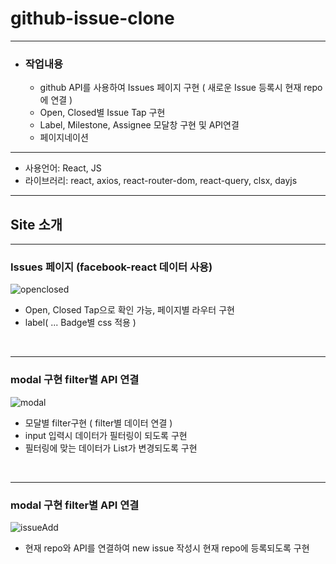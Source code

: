 # github-issue-clone

---

- ### 작업내용

  - github API를 사용하여 Issues 페이지 구현 ( 새로운  Issue 등록시 현재 repo에 연결 )
  - Open, Closed별 Issue Tap 구현
  - Label, Milestone, Assignee 모달창 구현 및 API연결
  - 페이지네이션

---

- 사용언어: React, JS
- 라이브러리: react, axios, react-router-dom, react-query, clsx, dayjs

---

  ## Site 소개

---

  ### Issues 페이지 (facebook-react 데이터 사용)
  
 ![openclosed](https://user-images.githubusercontent.com/100064540/230731624-a510ab39-e272-45e8-b8d0-8536854bc801.gif)

  - Open, Closed Tap으로 확인 가능, 페이지별 라우터 구현
  - label( ... Badge별 css 적용 )
  
  </br>
  
---

  ### modal 구현 filter별 API 연결
  
  ![modal](https://user-images.githubusercontent.com/100064540/230731810-9d6324fd-2111-491d-8cbe-33cac4d9df75.gif)

  - 모달별 filter구현 ( filter별 데이터 연결 )
  - input 입력시 데이터가 필터링이 되도록 구현
  - 필터링에 맞는 데이터가 List가 변경되도록 구현
  
  </br>
  
---

  ### modal 구현 filter별 API 연결
  ![issueAdd](https://user-images.githubusercontent.com/100064540/230732050-f519b3cd-917e-4bf9-9109-1466b38c9a50.gif)

  - 현재 repo와 API를 연결하여 new issue 작성시 현재 repo에 등록되도록 구현
  
  </br>
  


  
